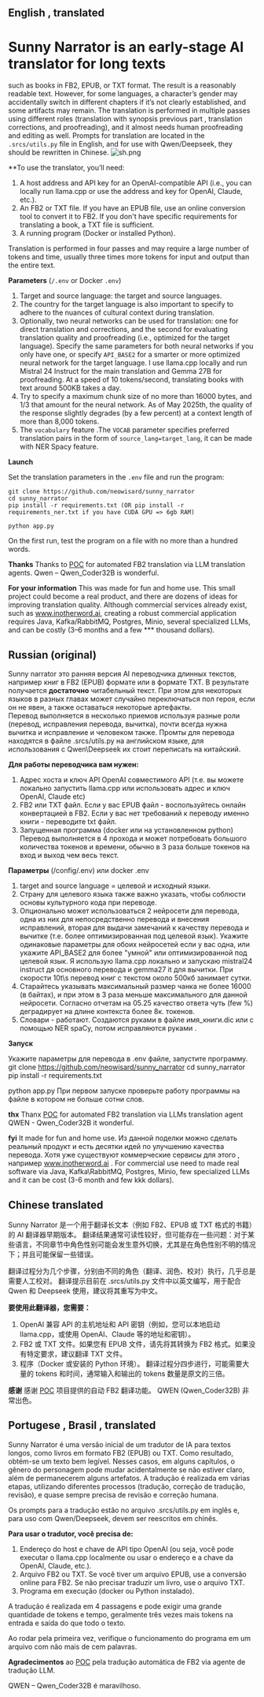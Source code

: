 ## English , translated
# Sunny Narrator is an early-stage AI translator for long texts
such as books in FB2, EPUB, or TXT format. The result is a reasonably readable text. 
However, for some languages, a character’s gender may accidentally switch in different chapters if it’s not clearly established, and some artifacts may remain. 
The translation is performed in multiple passes using different roles (translation with synopsis previous part , translation corrections, and proofreading), 
and it almost needs human proofreading and editing as well. Prompts for translation are located in the `.srcs/utils.py` file in English, and for use with Qwen/Deepseek, they should be rewritten in Chinese.
![sh.png](sh.png)

**To use the translator, you’ll need:
1. A host address and API key for an OpenAI-compatible API (i.e., you can locally run llama.cpp or use the address and key for OpenAI, Claude, etc.).
2. An FB2 or TXT file. If you have an EPUB file, use an online conversion tool to convert it to FB2. If you don't have specific requirements for translating a book, a TXT file is sufficient.
3. A running program (Docker or installed Python).

Translation is performed in four passes and may require a large number of tokens and time, usually three times more tokens for input and output than the entire text.

**Parameters** (`/.env` or Docker `.env`)
1. Target and source language: the target and source languages.
2. The country for the target language is also important to specify to adhere to the nuances of cultural context during translation.
3. Optionally, two neural networks can be used for translation: one for direct translation and corrections, and the second for evaluating translation quality and proofreading (i.e., optimized for the target language). Specify the same parameters for both neural networks if you only have one, or specify `API_BASE2` for a smarter or more optimized neural network for the target language.
   I use llama.cpp locally and run Mistral 24 Instruct for the main translation and Gemma 27B for proofreading. At a speed of 10 tokens/second, translating books with text around 500KB takes a day.
4. Try to specify a maximum chunk size of no more than 16000 bytes, and 1/3 that amount for the neural network.
   As of May 2025th, the quality of the response slightly degrades (by a few percent) at a context length of more than 8,000 tokens.
5. The `vocabulary` feature  .The `VOCAB` parameter specifies preferred translation pairs in the form of `source_lang=target_lang`, it can be made with NER Spacy feature.

**Launch**

Set the translation parameters in the `.env` file and run the program:
```
git clone https://github.com/neowisard/sunny_narrator
cd sunny_narrator
pip install -r requirements.txt (OR pip install -r requirements_ner.txt if you have CUDA GPU => 6gb RAM)

python app.py
```
On the first run, test the program on a file with no more than a hundred words.

**Thanks**
Thanks to [POC](https://github.com/andrewyng/translation-agent) for automated FB2 translation via LLM translation agents.
Qwen – Qwen_Coder32B is wonderful.

**For your information**
This was made for fun and home use. This small project could become a real product, and there are dozens of ideas for improving translation quality. Although commercial services already exist, such as www.inotherword.ai, creating a robust commercial application requires Java, Kafka/RabbitMQ, Postgres, Minio, several specialized LLMs, and can be costly (3–6 months and a few *** thousand dollars).

## Russian (original)

Sunny narrator это ранняя версия AI переводчика длинных текстов, 
например книг в FB2 (EPUB) формате или в формате TXT. 
В результате получается **достаточно** читабельный текст. При этом для некоторых языков в разных главах может случайно переключаться пол героя, если он не явен, а также оставаться некоторые артефакты.  
Перевод выполняется в несколько приемов используя разные роли (перевод, исправления перевода, вычитка), почти всегда нужна вычитка и исправление и человеком также. 
Промты для перевода находятся в файле .srcs/utils.py на английском языке, для использования с Qwen\Deepseek их стоит переписать на китайский.  

**Для работы переводчика вам нужен:**
1. Адрес хоста и ключ API OpenAI совместимого API (т.е. вы можете локально запустить llama.cpp или использовать адрес и ключ OpenAI, Claude etc) 
2. FB2 или TXT файл. Если у вас EPUB файл - воспользуйтесь онлайн конвертацией в FB2. Если у вас нет требований к переводу именно книги - переводите txt файл. 
3. Запущенная программа (docker или на установленном python)
Перевод выполняется в 4 прохода и может потребовать большого количества токенов и времени, обычно в 3 раза больше токенов на вход и выход чем весь текст.   

**Параметры** (/config/.env) или docker .env
1. target and source language = целевой и исходный языки. 
2. Страну для целевого языка также важно указать, чтобы соблюсти основы культурного кода при переводе. 
3. Опционально может использоваться 2 нейросети для перевода, одна из них для непосредственно перевода и внесения исправлений, вторая для выдачи замечаний к качеству перевода и вычитке (т.е. более оптимизированная под целевой язык). Укажите одинаковые параметры для обоих нейросетей если у вас одна, или укажите API_BASE2 для более "умной" или оптимизированной под целевой язык.
    Я использую llama.cpp локально и запускаю mistral24 instruct дя основного перевода и gemma27 it для вычитки. При скорости 10t\s перевод книг с текстом около 500кб занимает сутки.
4. Старайтесь указывать максимальный размер чанка не более 16000 (в байтах), и при этом в 3 раза меньше максимального для данной нейросети. 
    Согласно отчетам на 05.25 качество ответа чуть (few %) деградирует на длине контекста более 8к. токенов.
5. Словари - работают. Создаются руками в файле имя_книги.dic или с помощью NER spaCy, потом исправляются руками  . 


**Запуск**

Укажите параметры для перевода в .env файле, запустите программу. 
git clone https://github.com/neowisard/sunny_narrator
cd sunny_narrator
pip install -r requirements.txt

python app.py
При первом запуске проверьте работу программы на файле в котором не больше сотни слов.


**thx**
Thanx  [POC](https://github.com/andrewyng/translation-agent)  for automated FB2 translation via LLMs translation agent
QWEN - Qwen_Coder32B it wonderful.

**fyi**
It made for fun and home use.
Из данной поделки можно сделать реальный продукт и есть десятки идей по улучшению качества перевода. Хотя уже существуют коммерческие сервисы для этого , например www.inotherword.ai . 
For commercial use need to made real software via Java, Kafka\RabbitMQ, Postgres, Minio, few specialized LLMs and it can be cost (3-6 month and few kkk dollars).


## Chinese translated

Sunny Narrator 是一个用于翻译长文本（例如 FB2、EPUB 或 TXT 格式的书籍）的 AI 翻译器早期版本。
翻译结果通常可读性较好，但可能存在一些问题：对于某些语言，不同章节中角色性别可能会发生意外切换，尤其是在角色性别不明的情况下；并且可能保留一些错误。

翻译过程分为几个步骤，分别由不同的角色（翻译、润色、校对）执行，几乎总是需要人工校对。
翻译提示目前在 .srcs/utils.py 文件中以英文编写，用于配合 Qwen 和 Deepseek 使用，建议将其重写为中文。

**要使用此翻译器，您需要：**
1. OpenAI 兼容 API 的主机地址和 API 密钥（例如，您可以本地启动 llama.cpp，或使用 OpenAI、Claude 等的地址和密钥）。
2. FB2 或 TXT 文件。如果您有 EPUB 文件，请先将其转换为 FB2 格式。如果没有特定要求，建议翻译 TXT 文件。
3. 程序（Docker 或安装的 Python 环境）。
翻译过程分四步进行，可能需要大量的 tokens 和时间，通常输入和输出的 tokens 数量是原文的三倍。

**感谢**
感谢 [POC](https://github.com/andrewyng/translation-agent) 项目提供的自动 FB2 翻译功能。
QWEN (Qwen_Coder32B) 非常出色。



## Portugese , Brasil , translated

Sunny Narrator é uma versão inicial de um tradutor de IA para textos longos, como livros em formato FB2 (EPUB) ou TXT. Como resultado, obtém-se um texto bem legível. Nesses casos, em alguns capítulos, o gênero do personagem pode mudar acidentalmente se não estiver claro, além de permanecerem alguns artefatos. A tradução é realizada em várias etapas, utilizando diferentes processos (tradução, correção de tradução, revisão), e quase sempre precisa de revisão e correção humana.

Os prompts para a tradução estão no arquivo .srcs/utils.py em inglês e, para uso com Qwen/Deepseek, devem ser reescritos em chinês.

**Para usar o tradutor, você precisa de:**

1. Endereço do host e chave de API tipo OpenAI (ou seja, você pode executar o llama.cpp localmente ou usar o endereço e a chave da OpenAI, Claude, etc.).
2. Arquivo FB2 ou TXT. Se você tiver um arquivo EPUB, use a conversão online para FB2. Se não precisar traduzir um livro, use o arquivo TXT.
3. Programa em execução (docker ou Python instalado).

A tradução é realizada em 4 passagens e pode exigir uma grande quantidade de tokens e tempo, geralmente três vezes mais tokens na entrada e saída do que todo o texto.


Ao rodar pela primeira vez, verifique o funcionamento do programa em um arquivo com não mais de cem palavras.

**Agradecimentos** ao [POC](https://github.com/andrewyng/translation-agent) pela tradução automática de FB2 via agente de tradução LLM.

QWEN – Qwen_Coder32B é maravilhoso.


